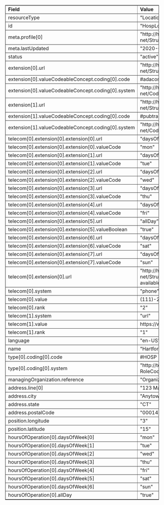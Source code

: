 <table border="1"><tr><td><b>Field</b></td><td><b>Value</b></td></tr>
<tr><td>resourceType</td><td>
"Location"
</td></tr>
<tr><td>id</td><td>
"HospLoc2"
</td></tr>
<tr><td>meta.profile[0]</td><td>"http://hl7.org/fhir/us/davinci-pdex-plan-net/StructureDefinition/plannet-Location"</td></tr>
<tr><td>meta.lastUpdated</td><td>
"2020-07-07T13:26:22.0314215+00:00"
</td></tr>
<tr><td>status</td><td>
"active"
</td></tr>
<tr><td>extension[0].url</td><td>
"http://hl7.org/fhir/us/davinci-pdex-plan-net/StructureDefinition/accessibility"
</td></tr>
<tr><td>extension[0].valueCodeableConcept.coding[0].code</td><td>
#adacomp
</td></tr>
<tr><td>extension[0].valueCodeableConcept.coding[0].system</td><td>
"http://hl7.org/fhir/us/davinci-pdex-plan-net/CodeSystem/AccessibilityCS"
</td></tr>
<tr><td>extension[1].url</td><td>
"http://hl7.org/fhir/us/davinci-pdex-plan-net/StructureDefinition/accessibility"
</td></tr>
<tr><td>extension[1].valueCodeableConcept.coding[0].code</td><td>
#pubtrans
</td></tr>
<tr><td>extension[1].valueCodeableConcept.coding[0].system</td><td>
"http://hl7.org/fhir/us/davinci-pdex-plan-net/CodeSystem/AccessibilityCS"
</td></tr>
<tr><td>telecom[0].extension[0].extension[0].url</td><td>
"daysOfWeek"
</td></tr>
<tr><td>telecom[0].extension[0].extension[0].valueCode</td><td>
"mon"
</td></tr>
<tr><td>telecom[0].extension[0].extension[1].url</td><td>
"daysOfWeek"
</td></tr>
<tr><td>telecom[0].extension[0].extension[1].valueCode</td><td>
"tue"
</td></tr>
<tr><td>telecom[0].extension[0].extension[2].url</td><td>
"daysOfWeek"
</td></tr>
<tr><td>telecom[0].extension[0].extension[2].valueCode</td><td>
"wed"
</td></tr>
<tr><td>telecom[0].extension[0].extension[3].url</td><td>
"daysOfWeek"
</td></tr>
<tr><td>telecom[0].extension[0].extension[3].valueCode</td><td>
"thu"
</td></tr>
<tr><td>telecom[0].extension[0].extension[4].url</td><td>
"daysOfWeek"
</td></tr>
<tr><td>telecom[0].extension[0].extension[4].valueCode</td><td>
"fri"
</td></tr>
<tr><td>telecom[0].extension[0].extension[5].url</td><td>
"allDay"
</td></tr>
<tr><td>telecom[0].extension[0].extension[5].valueBoolean</td><td>
"true"
</td></tr>
<tr><td>telecom[0].extension[0].extension[6].url</td><td>
"daysOfWeek"
</td></tr>
<tr><td>telecom[0].extension[0].extension[6].valueCode</td><td>
"sat"
</td></tr>
<tr><td>telecom[0].extension[0].extension[7].url</td><td>
"daysOfWeek"
</td></tr>
<tr><td>telecom[0].extension[0].extension[7].valueCode</td><td>
"sun"
</td></tr>
<tr><td>telecom[0].extension[0].url</td><td>
"http://hl7.org/fhir/us/davinci-pdex-plan-net/StructureDefinition/contactpoint-availabletime"
</td></tr>
<tr><td>telecom[0].system</td><td>
"phone"
</td></tr>
<tr><td>telecom[0].value</td><td>
(111)-222-3333
</td></tr>
<tr><td>telecom[0].rank</td><td>
"2"
</td></tr>
<tr><td>telecom[1].system</td><td>
"url"
</td></tr>
<tr><td>telecom[1].value</td><td>
https://www.hgh.com
</td></tr>
<tr><td>telecom[1].rank</td><td>
"1"
</td></tr>
<tr><td>language</td><td>
"en-US"
</td></tr>
<tr><td>name</td><td>
"Hartford Hospital Location 2"
</td></tr>
<tr><td>type[0].coding[0].code</td><td>
#HOSP
</td></tr>
<tr><td>type[0].coding[0].system</td><td>
"http://terminology.hl7.org/CodeSystem/v3-RoleCode"
</td></tr>
<tr><td>managingOrganization.reference</td><td>
"Organization/Hospital"
</td></tr>
<tr><td>address.line[0]</td><td>"123 Main Street"</td></tr>
<tr><td>address.city</td><td>
"Anytown"
</td></tr>
<tr><td>address.state</td><td>
"CT"
</td></tr>
<tr><td>address.postalCode</td><td>
"00014-1234"
</td></tr>
<tr><td>position.longitude</td><td>
"3"
</td></tr>
<tr><td>position.latitude</td><td>
"15"
</td></tr>
<tr><td>hoursOfOperation[0].daysOfWeek[0]</td><td>"mon"</td></tr>
<tr><td>hoursOfOperation[0].daysOfWeek[1]</td><td>"tue"</td></tr>
<tr><td>hoursOfOperation[0].daysOfWeek[2]</td><td>"wed"</td></tr>
<tr><td>hoursOfOperation[0].daysOfWeek[3]</td><td>"thu"</td></tr>
<tr><td>hoursOfOperation[0].daysOfWeek[4]</td><td>"fri"</td></tr>
<tr><td>hoursOfOperation[0].daysOfWeek[5]</td><td>"sat"</td></tr>
<tr><td>hoursOfOperation[0].daysOfWeek[6]</td><td>"sun"</td></tr>
<tr><td>hoursOfOperation[0].allDay</td><td>
"true"
</td></tr>
</table>
